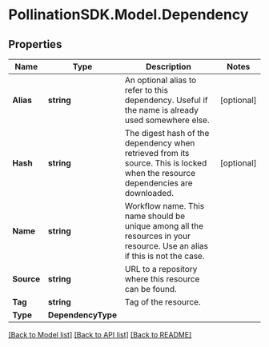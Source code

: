 
# PollinationSDK.Model.Dependency

## Properties

Name | Type | Description | Notes
------------ | ------------- | ------------- | -------------
**Alias** | **string** | An optional alias to refer to this dependency. Useful if the name is already used somewhere else. | [optional] 
**Hash** | **string** | The digest hash of the dependency when retrieved from its source. This is locked when the resource dependencies are downloaded. | [optional] 
**Name** | **string** | Workflow name. This name should be unique among all the resources in your resource. Use an alias if this is not the case. | 
**Source** | **string** | URL to a repository where this resource can be found. | 
**Tag** | **string** | Tag of the resource. | 
**Type** | **DependencyType** |  | 

[[Back to Model list]](../README.md#documentation-for-models)
[[Back to API list]](../README.md#documentation-for-api-endpoints)
[[Back to README]](../README.md)

